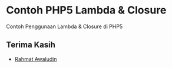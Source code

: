 # Contoh PHP5 Lambda & Closure

Contoh Penggunaan Lambda & Closure di PHP5

## Terima Kasih

* [Rahmat Awaludin](https://github.com/rawaludin/)


